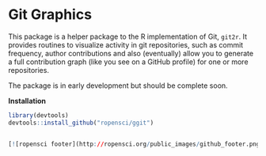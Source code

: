 
# Git Graphics

This package is a helper package to the R implementation of Git, `git2r`. It provides routines to visualize activity in git repositories, such as commit frequency, author contributions and also (eventually) allow you to generate a full contribution graph (like you see on a GitHub profile) for one or more repositories.

The package is in early development but should be complete soon. 

__Installation__

```r
library(devtools)
devtools::install_github("ropensci/ggit")


[![ropensci footer](http://ropensci.org/public_images/github_footer.png)](http://ropensci.org)
